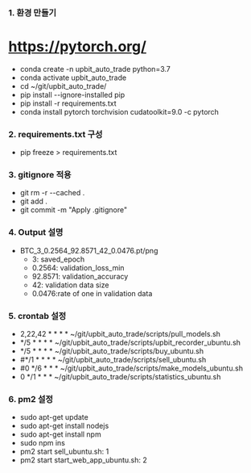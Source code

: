 ### 1. 환경 만들기
# https://pytorch.org/
- conda create -n upbit_auto_trade python=3.7
- conda activate upbit_auto_trade
- cd ~/git/upbit_auto_trade/
- pip install --ignore-installed pip
- pip install -r requirements.txt
- conda install pytorch torchvision cudatoolkit=9.0 -c pytorch

### 2. requirements.txt 구성 

- pip freeze > requirements.txt

### 3. gitignore 적용

- git rm -r --cached .
- git add .
- git commit -m "Apply .gitignore"

### 4. Output 설명 

- BTC_3_0.2564_92.8571_42_0.0476.pt/png
  - 3: saved_epoch
  - 0.2564: validation_loss_min
  - 92.8571: validation_accuracy
  - 42: validation data size
  - 0.0476:rate of one in validation data

### 5. crontab 설정

- 2,22,42 * * * * ~/git/upbit_auto_trade/scripts/pull_models.sh
- */5 * * * * ~/git/upbit_auto_trade/scripts/upbit_recorder_ubuntu.sh
- */5 * * * * ~/git/upbit_auto_trade/scripts/buy_ubuntu.sh
- #*/1 * * * * ~/git/upbit_auto_trade/scripts/sell_ubuntu.sh
- #0 */6 * * * ~/git/upbit_auto_trade/scripts/make_models_ubuntu.sh
- 0 */1 * * * ~/git/upbit_auto_trade/scripts/statistics_ubuntu.sh

### 6. pm2 설정

- sudo apt-get update
- sudo apt-get install nodejs
- sudo apt-get install npm
- sudo npm ins
- pm2 start sell_ubuntu.sh: 1
- pm2 start start_web_app_ubuntu.sh: 2
